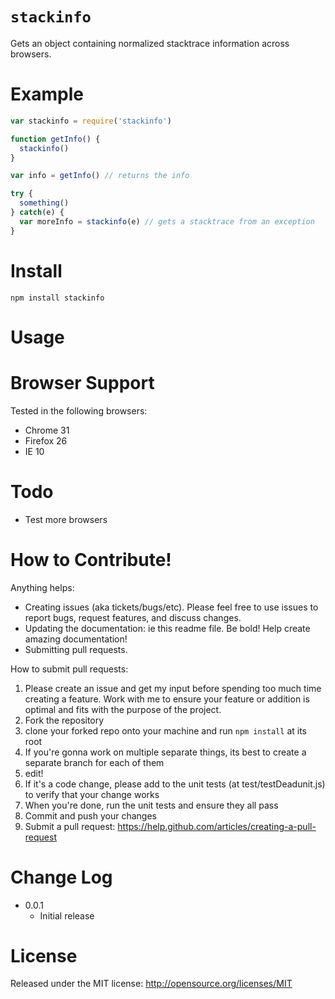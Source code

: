 `stackinfo`
========

Gets an object containing normalized stacktrace information across browsers.

Example
=======

```javascript
var stackinfo = require('stackinfo')

function getInfo() {
  stackinfo()
}

var info = getInfo() // returns the info

try {
  something()
} catch(e) {
  var moreInfo = stackinfo(e) // gets a stacktrace from an exception
}
```

Install
=======

```
npm install stackinfo
```

Usage
=====

Browser Support
=========
Tested in the following browsers:
* Chrome 31
* Firefox 26
* IE 10


Todo
====

* Test more browsers

How to Contribute!
============

Anything helps:

* Creating issues (aka tickets/bugs/etc). Please feel free to use issues to report bugs, request features, and discuss changes.
* Updating the documentation: ie this readme file. Be bold! Help create amazing documentation!
* Submitting pull requests.

How to submit pull requests:

1. Please create an issue and get my input before spending too much time creating a feature. Work with me to ensure your feature or addition is optimal and fits with the purpose of the project.
2. Fork the repository
3. clone your forked repo onto your machine and run `npm install` at its root
4. If you're gonna work on multiple separate things, its best to create a separate branch for each of them
5. edit!
6. If it's a code change, please add to the unit tests (at test/testDeadunit.js) to verify that your change works
7. When you're done, run the unit tests and ensure they all pass
8. Commit and push your changes
9. Submit a pull request: https://help.github.com/articles/creating-a-pull-request

Change Log
=========

* 0.0.1
  * Initial release

License
=======
Released under the MIT license: http://opensource.org/licenses/MIT
